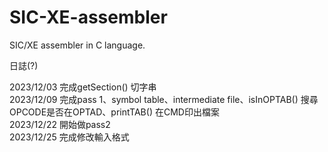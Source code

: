 # SIC-XE-assembler

SIC/XE assembler in C language.  

日誌(?)  

2023/12/03 完成getSection() 切字串  
2023/12/09 完成pass 1、symbol table、intermediate file、isInOPTAB() 搜尋OPCODE是否在OPTAD、printTAB() 在CMD印出檔案  
2023/12/22 開始做pass2  
2023/12/25 完成修改輸入格式  


